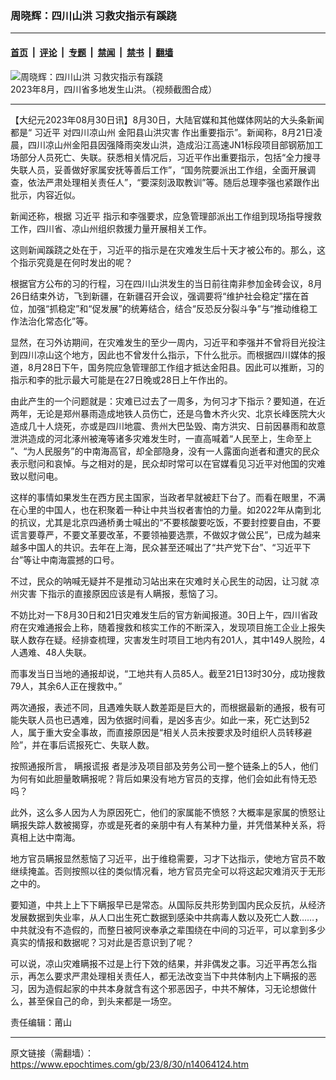 ### 周晓辉：四川山洪 习救灾指示有蹊跷

---

#### [首页](../../../..?n14064124) &nbsp;|&nbsp; [评论](../../../../../epoch-comment?n14064124) &nbsp;|&nbsp; [专题](../../../../../epoch-special?n14064124) &nbsp;|&nbsp; [禁闻](../../../../../epoch-news?n14064124) &nbsp;|&nbsp; [禁书](../../../../../books?n14064124) &nbsp;|&nbsp; [翻墙](https://github.com/gfw-breaker/nogfw/blob/master/README.md?n14064124)


<div><img alt="周晓辉：四川山洪 习救灾指示有蹊跷" class="attachment-djy_600_400 size-djy_600_400 wp-post-image" src="https://i.epochtimes.com/assets/uploads/2023/08/id14058070-sichuan-600x400.png"/>
<div class="caption">
 2023年8月，四川省多地发生山洪。（视频截图合成）
</div></div><hr/><div class="post_content" id="artbody" itemprop="articleBody">
 <!-- article content begin -->
 <p>
  【大纪元2023年08月30日讯】8月30日，大陆官媒和其他媒体网站的大头条新闻都是“
  <ok href="https://www.epochtimes.com/gb/tag/%E4%B9%A0%E8%BF%91%E5%B9%B3.html">
   习近平
  </ok>
  对四川凉山州
  <ok href="https://www.epochtimes.com/gb/tag/%E9%87%91%E9%98%B3%E5%8E%BF%E5%B1%B1%E6%B4%AA%E7%81%BE%E5%AE%B3.html">
   金阳县山洪灾害
  </ok>
  作出重要指示”。新闻称，8月21日凌晨，四川凉山州金阳县因强降雨突发山洪，造成沿江高速JN1标段项目部钢筋加工场部分人员死亡、失联。获悉相关情况后，习近平作出重要指示，包括“全力搜寻失联人员，妥善做好家属安抚等善后工作”，“国务院要派出工作组，全面开展调查，依法严肃处理相关责任人”，“要深刻汲取教训”等。随后总理李强也紧跟作出批示，内容近似。
 </p>
 <p>
  新闻还称，根据
  <ok href="https://www.epochtimes.com/gb/tag/%E4%B9%A0%E8%BF%91%E5%B9%B3.html">
   习近平
  </ok>
  指示和李强要求，应急管理部派出工作组到现场指导搜救工作，四川省、凉山州组织救援力量开展相关工作。
 </p>
 <p>
  这则新闻蹊跷之处在于，习近平的指示是在灾难发生后十天才被公布的。那么，这个指示究竟是在何时发出的呢？
 </p>
 <p>
  根据官方公布的习的行程，习在四川山洪发生的当日前往南非参加金砖会议，8月26日结束外访，飞到新疆，在新疆召开会议，强调要将“维护社会稳定”摆在首位，加强“抓稳定”和“促发展”的统筹结合，结合“反恐反分裂斗争”与“推动维稳工作法治化常态化”等。
 </p>
 <p>
  显然，在习外访期间，在灾难发生的至少一周内，习近平和李强并不曾将目光投注到四川凉山这个地方，因此也不曾发什么指示，下什么批示。而根据四川媒体的报道，8月28日下午，国务院应急管理部工作组才抵达金阳县。因此可以推断，习的指示和李的批示最大可能是在27日晚或28日上午作出的。
 </p>
 <p>
  由此产生的一个问题就是：灾难已过去了一周多，为何习才下指示？要知道，在近两年，无论是郑州暴雨造成地铁人员伤亡，还是乌鲁木齐火灾、北京长峰医院大火造成几十人烧死，亦或是四川地震、贵州大巴坠毁、南方洪灾、日前因暴雨和故意泄洪造成的河北涿州被淹等诸多灾难发生时，一直高喊着“人民至上，生命至上 ”、“为人民服务”的中南海高官，却全部隐身，没有一人露面向逝者和遭灾的民众表示慰问和哀悼。与之相对的是，民众却时常可以在官媒看见习近平对他国的灾难致以慰问电。
 </p>
 <p>
  这样的事情如果发生在西方民主国家，当政者早就被赶下台了。而看在眼里，不满在心里的中国人，也在积聚着一种让中共当权者害怕的力量。如2022年从南到北的抗议，尤其是北京四通桥勇士喊出的“不要核酸要吃饭，不要封控要自由，不要谎言要尊严，不要文革要改革，不要领袖要选票，不做奴才做公民”，已成为越来越多中国人的共识。去年在上海，民众甚至还喊出了“共产党下台”、“习近平下台”等让中南海震撼的口号。
 </p>
 <p>
  不过，民众的呐喊无疑并不是推动习站出来在灾难时关心民生的动因，让习就
  <ok href="https://www.epochtimes.com/gb/tag/%E5%87%89%E5%B7%9E%E7%81%BE%E5%AE%B3.html">
   凉州灾害
  </ok>
  下指示的直接原因应该是有人瞒报，惹恼了习。
 </p>
 <p>
  不妨比对一下8月30日和21日灾难发生后的官方新闻报道。30日上午，四川省政府在灾难通报会上称，随着搜救和核实工作的不断深入，发现项目施工企业上报失联人数存在疑。经排查梳理，灾害发生时项目工地内有201人，其中149人脱险，4人遇难、48人失联。
 </p>
 <p>
  而事发当日当地的通报却说，“工地共有人员85人。截至21日13时30分，成功搜救79人，其余6人正在搜救中。”
 </p>
 <p>
  两次通报，表述不同，且遇难失联人数差距是巨大的，而根据最新的通报，极有可能失联人员也已遇难，因为依据时间看，是凶多吉少。如此一来，死亡达到52人，属于重大安全事故，而直接原因是“相关人员未按要求及时组织人员转移避险”，并在事后谎报死亡、失联人数。
 </p>
 <p>
  按照通报所言，
  <ok href="https://www.epochtimes.com/gb/tag/%E7%9E%92%E6%8A%A5%E8%B0%8E%E6%8A%A5.html">
   瞒报谎报
  </ok>
  者是涉及项目部及劳务公司一整个链条上的5人，他们为何有如此胆量敢瞒报呢？背后如果没有地方官员的支撑，他们会如此有恃无恐吗？
 </p>
 <p>
  此外，这么多人因为人为原因死亡，他们的家属能不愤怒？大概率是家属的愤怒让瞒报失踪人数被揭穿，亦或是死者的亲朋中有人有某种力量，并凭借某种关系，将真相上达中南海。
 </p>
 <p>
  地方官员瞒报显然惹恼了习近平，出于维稳需要，习才下达指示，使地方官员不敢继续掩盖。否则按照以往的类似情况看，地方官员完全可以将这起灾难消灭于无形之中的。
 </p>
 <p>
  要知道，中共上上下下瞒报早已是常态。从国际反共形势到国内民众反抗，从经济发展数据到失业率，从人口出生死亡数据到感染中共病毒人数以及死亡人数……，中共就没有不造假的，而整日被阿谀奉承之辈围绕在中间的习近平，可以拿到多少真实的情报和数据呢？习对此是否意识到了呢？
 </p>
 <p>
  可以说，凉山灾难瞒报不过是上行下效的结果，并非偶发之事。习近平再怎么指示，再怎么要求严肃处理相关责任人，都无法改变当下中共体制内上下瞒报的恶习，因为造假起家的中共本身就含有这个邪恶因子，中共不解体，习无论想做什么，甚至保自己的命，到头来都是一场空。
 </p>
 <p>
  责任编辑：莆山
 </p>
 <!-- article content end -->
 <div id="below_article_ad">
 </div>
</div>


---

原文链接（需翻墙）：https://www.epochtimes.com/gb/23/8/30/n14064124.htm